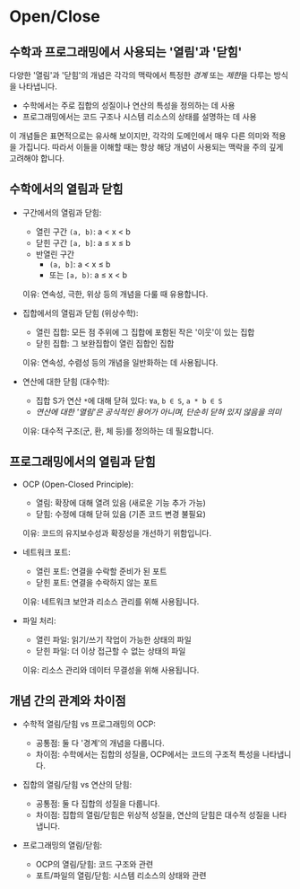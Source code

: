 # Open/Close

## 수학과 프로그래밍에서 사용되는 '열림'과 '닫힘'

다양한 '열림'과 '닫힘'의 개념은 각각의 맥락에서 특정한 *경계* 또는 *제한*을 다루는 방식을 나타냅니다.
- 수학에서는 주로 집합의 성질이나 연산의 특성을 정의하는 데 사용
- 프로그래밍에서는 코드 구조나 시스템 리소스의 상태를 설명하는 데 사용

이 개념들은 표면적으로는 유사해 보이지만, 각각의 도메인에서 매우 다른 의미와 적용을 가집니다.
따라서 이들을 이해할 때는 항상 해당 개념이 사용되는 맥락을 주의 깊게 고려해야 합니다.

## 수학에서의 열림과 닫힘

- 구간에서의 열림과 닫힘:
    - 열린 구간 `(a, b)`: a < x < b
    - 닫힌 구간 `[a, b]`: a ≤ x ≤ b
    - 반열린 구간
        - `(a, b]`: a < x ≤ b
        - 또는 `[a, b)`: a ≤ x < b

    이유: 연속성, 극한, 위상 등의 개념을 다룰 때 유용합니다.

- 집합에서의 열림과 닫힘 (위상수학):
    - 열린 집합: 모든 점 주위에 그 집합에 포함된 작은 '이웃'이 있는 집합
    - 닫힌 집합: 그 보완집합이 열린 집합인 집합

    이유: 연속성, 수렴성 등의 개념을 일반화하는 데 사용됩니다.

- 연산에 대한 닫힘 (대수학):
    - 집합 S가 연산 `*`에 대해 닫혀 있다: `∀a`, `b ∈ S`, `a * b ∈ S`
    - *연산에 대한 '열림'은 공식적인 용어가 아니며, 단순히 닫혀 있지 않음을 의미*

    이유: 대수적 구조(군, 환, 체 등)를 정의하는 데 필요합니다.

## 프로그래밍에서의 열림과 닫힘

- OCP (Open-Closed Principle):
    - 열림: 확장에 대해 열려 있음 (새로운 기능 추가 가능)
    - 닫힘: 수정에 대해 닫혀 있음 (기존 코드 변경 불필요)

    이유: 코드의 유지보수성과 확장성을 개선하기 위함입니다.

- 네트워크 포트:
    - 열린 포트: 연결을 수락할 준비가 된 포트
    - 닫힌 포트: 연결을 수락하지 않는 포트

    이유: 네트워크 보안과 리소스 관리를 위해 사용됩니다.

- 파일 처리:
    - 열린 파일: 읽기/쓰기 작업이 가능한 상태의 파일
    - 닫힌 파일: 더 이상 접근할 수 없는 상태의 파일

    이유: 리소스 관리와 데이터 무결성을 위해 사용됩니다.

## 개념 간의 관계와 차이점

- 수학적 열림/닫힘 vs 프로그래밍의 OCP:
    - 공통점: 둘 다 '경계'의 개념을 다룹니다.
    - 차이점: 수학에서는 집합의 성질을, OCP에서는 코드의 구조적 특성을 나타냅니다.

- 집합의 열림/닫힘 vs 연산의 닫힘:
    - 공통점: 둘 다 집합의 성질을 다룹니다.
    - 차이점: 집합의 열림/닫힘은 위상적 성질을, 연산의 닫힘은 대수적 성질을 나타냅니다.

- 프로그래밍의 열림/닫힘:
    - OCP의 열림/닫힘: 코드 구조와 관련
    - 포트/파일의 열림/닫힘: 시스템 리소스의 상태와 관련
